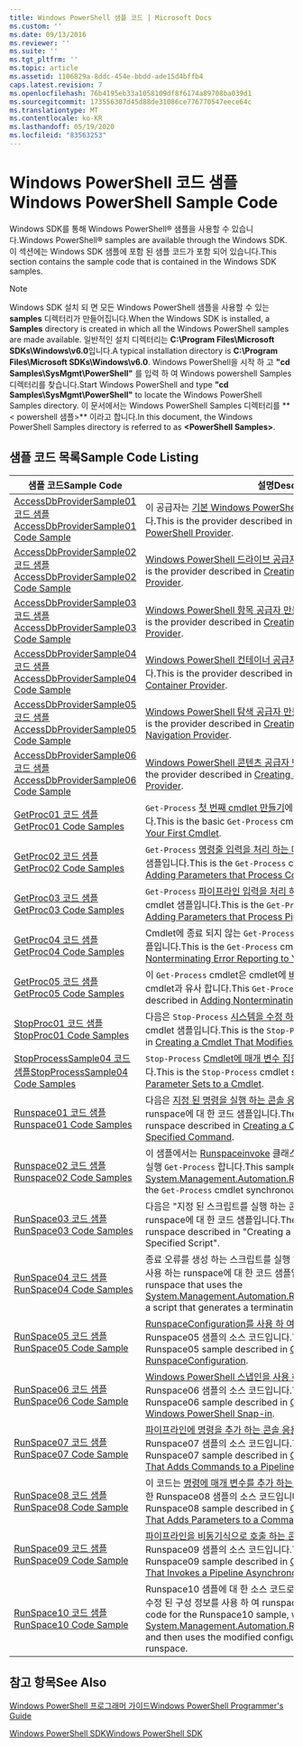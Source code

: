 ```yaml
---
title: Windows PowerShell 샘플 코드 | Microsoft Docs
ms.custom: ''
ms.date: 09/13/2016
ms.reviewer: ''
ms.suite: ''
ms.tgt_pltfrm: ''
ms.topic: article
ms.assetid: 1106829a-8ddc-454e-bbdd-ade15d4bffb4
caps.latest.revision: 7
ms.openlocfilehash: 76b4195eb33a1058109df8f6174a89708ba039d1
ms.sourcegitcommit: 173556307d45d88de31086ce776770547eece64c
ms.translationtype: MT
ms.contentlocale: ko-KR
ms.lasthandoff: 05/19/2020
ms.locfileid: "83563253"
---
```

# <a name="windows-powershell-sample-code"></a><span data-ttu-id="d7dcf-102">Windows PowerShell 코드 샘플</span><span class="sxs-lookup"><span data-stu-id="d7dcf-102">Windows PowerShell Sample Code</span></span>

<span data-ttu-id="d7dcf-103">Windows SDK를 통해 Windows PowerShell® 샘플을 사용할 수 있습니다.</span><span class="sxs-lookup"><span data-stu-id="d7dcf-103">Windows PowerShell® samples are available through the Windows SDK.</span></span> <span data-ttu-id="d7dcf-104">이 섹션에는 Windows SDK 샘플에 포함 된 샘플 코드가 포함 되어 있습니다.</span><span class="sxs-lookup"><span data-stu-id="d7dcf-104">This section contains the sample code that is contained in the Windows SDK samples.</span></span>

> [!NOTE]
> <span data-ttu-id="d7dcf-105">Windows SDK 설치 되 면 모든 Windows PowerShell 샘플을 사용할 수 있는 **samples** 디렉터리가 만들어집니다.</span><span class="sxs-lookup"><span data-stu-id="d7dcf-105">When the Windows SDK is installed, a **Samples** directory is created in which all the Windows PowerShell samples are made available.</span></span> <span data-ttu-id="d7dcf-106">일반적인 설치 디렉터리는 **C:\Program Files\Microsoft SDKs\Windows\v6.0**입니다.</span><span class="sxs-lookup"><span data-stu-id="d7dcf-106">A typical installation directory is **C:\Program Files\Microsoft SDKs\Windows\v6.0**.</span></span> <span data-ttu-id="d7dcf-107">Windows PowerShell을 시작 하 고 **"cd Samples\SysMgmt\PowerShell"** 를 입력 하 여 Windows powershell Samples 디렉터리를 찾습니다.</span><span class="sxs-lookup"><span data-stu-id="d7dcf-107">Start Windows PowerShell and type **"cd Samples\SysMgmt\PowerShell"** to locate the Windows PowerShell Samples directory.</span></span> <span data-ttu-id="d7dcf-108">이 문서에서는 Windows PowerShell Samples 디렉터리를 \*\* \< powershell 샘플>\*\* 이라고 합니다.</span><span class="sxs-lookup"><span data-stu-id="d7dcf-108">In this document, the Windows PowerShell Samples directory is referred to as **\<PowerShell Samples>**.</span></span>

## <a name="sample-code-listing"></a><span data-ttu-id="d7dcf-109">샘플 코드 목록</span><span class="sxs-lookup"><span data-stu-id="d7dcf-109">Sample Code Listing</span></span>

|                                    <span data-ttu-id="d7dcf-110">샘플 코드</span><span class="sxs-lookup"><span data-stu-id="d7dcf-110">Sample Code</span></span>                                    |                                                                                                                                           <span data-ttu-id="d7dcf-111">설명</span><span class="sxs-lookup"><span data-stu-id="d7dcf-111">Description</span></span>                                                                                                                                           |
| --------------------------------------------------------------------------------- | ----------------------------------------------------------------------------------------------------------------------------------------------------------------------------------------------------------------------------------------------------------------------------------------------- |
| [<span data-ttu-id="d7dcf-112">AccessDbProviderSample01 코드 샘플</span><span class="sxs-lookup"><span data-stu-id="d7dcf-112">AccessDbProviderSample01 Code Sample</span></span>](./accessdbprovidersample01-code-sample.md) | <span data-ttu-id="d7dcf-113">이 공급자는 [기본 Windows PowerShell 공급자 만들기](./creating-a-basic-windows-powershell-provider.md)에 설명 된 공급자입니다.</span><span class="sxs-lookup"><span data-stu-id="d7dcf-113">This is the provider described in [Creating a Basic Windows PowerShell Provider](./creating-a-basic-windows-powershell-provider.md).</span></span>                                                                                                                                                            |
| [<span data-ttu-id="d7dcf-114">AccessDbProviderSample02 코드 샘플</span><span class="sxs-lookup"><span data-stu-id="d7dcf-114">AccessDbProviderSample02 Code Sample</span></span>](./accessdbprovidersample02-code-sample.md) | <span data-ttu-id="d7dcf-115">[Windows PowerShell 드라이브 공급자 만들기](./creating-a-windows-powershell-drive-provider.md)에 설명 된 공급자입니다.</span><span class="sxs-lookup"><span data-stu-id="d7dcf-115">This is the provider described in [Creating a Windows PowerShell Drive Provider](./creating-a-windows-powershell-drive-provider.md).</span></span>                                                                                                                                                            |
| [<span data-ttu-id="d7dcf-116">AccessDbProviderSample03 코드 샘플</span><span class="sxs-lookup"><span data-stu-id="d7dcf-116">AccessDbProviderSample03 Code Sample</span></span>](./accessdbprovidersample03-code-sample.md) | <span data-ttu-id="d7dcf-117">[Windows PowerShell 항목 공급자 만들기](./creating-a-windows-powershell-item-provider.md)에서 설명 하는 공급자입니다.</span><span class="sxs-lookup"><span data-stu-id="d7dcf-117">This is the provider described in [Creating a Windows PowerShell Item Provider](./creating-a-windows-powershell-item-provider.md).</span></span>                                                                                                                                                              |
| [<span data-ttu-id="d7dcf-118">AccessDbProviderSample04 코드 샘플</span><span class="sxs-lookup"><span data-stu-id="d7dcf-118">AccessDbProviderSample04 Code Sample</span></span>](./accessdbprovidersample04-code-sample.md) | <span data-ttu-id="d7dcf-119">[Windows PowerShell 컨테이너 공급자 만들기](./creating-a-windows-powershell-container-provider.md)에서 설명 하는 공급자입니다.</span><span class="sxs-lookup"><span data-stu-id="d7dcf-119">This is the provider described in [Creating a Windows PowerShell Container Provider](./creating-a-windows-powershell-container-provider.md).</span></span>                                                                                                                                                    |
| [<span data-ttu-id="d7dcf-120">AccessDbProviderSample05 코드 샘플</span><span class="sxs-lookup"><span data-stu-id="d7dcf-120">AccessDbProviderSample05 Code Sample</span></span>](./accessdbprovidersample05-code-sample.md) | <span data-ttu-id="d7dcf-121">[Windows PowerShell 탐색 공급자 만들기](./creating-a-windows-powershell-navigation-provider.md)에서 설명 하는 공급자입니다.</span><span class="sxs-lookup"><span data-stu-id="d7dcf-121">This is the provider described in [Creating a Windows PowerShell Navigation Provider](./creating-a-windows-powershell-navigation-provider.md).</span></span>                                                                                                                                                  |
| [<span data-ttu-id="d7dcf-122">AccessDbProviderSample06 코드 샘플</span><span class="sxs-lookup"><span data-stu-id="d7dcf-122">AccessDbProviderSample06 Code Sample</span></span>](./accessdbprovidersample06-code-sample.md) | <span data-ttu-id="d7dcf-123">[Windows PowerShell 콘텐츠 공급자 만들기](./creating-a-windows-powershell-content-provider.md)에 설명 된 공급자입니다.</span><span class="sxs-lookup"><span data-stu-id="d7dcf-123">This is the provider described in [Creating a Windows PowerShell Content Provider](./creating-a-windows-powershell-content-provider.md).</span></span>                                                                                                                                                        |
| [<span data-ttu-id="d7dcf-124">GetProc01 코드 샘플</span><span class="sxs-lookup"><span data-stu-id="d7dcf-124">GetProc01 Code Samples</span></span>](./getproc01-code-samples.md)                             | <span data-ttu-id="d7dcf-125">`Get-Process` [첫 번째 cmdlet 만들기](../cmdlet/creating-a-cmdlet-without-parameters.md)에 설명 된 기본 cmdlet 샘플입니다.</span><span class="sxs-lookup"><span data-stu-id="d7dcf-125">This is the basic `Get-Process` cmdlet sample described in [Creating Your First Cmdlet](../cmdlet/creating-a-cmdlet-without-parameters.md).</span></span>                                                                                                                                                     |
| [<span data-ttu-id="d7dcf-126">GetProc02 코드 샘플</span><span class="sxs-lookup"><span data-stu-id="d7dcf-126">GetProc02 Code Samples</span></span>](./getproc02-code-samples.md)                             | <span data-ttu-id="d7dcf-127">`Get-Process` [명령줄 입력을 처리 하는 매개 변수 추가](../cmdlet/adding-parameters-that-process-command-line-input.md)에서 설명 하는 cmdlet 샘플입니다.</span><span class="sxs-lookup"><span data-stu-id="d7dcf-127">This is the `Get-Process` cmdlet sample described in [Adding Parameters that Process Command-Line Input](../cmdlet/adding-parameters-that-process-command-line-input.md).</span></span>                                                                                                                       |
| [<span data-ttu-id="d7dcf-128">GetProc03 코드 샘플</span><span class="sxs-lookup"><span data-stu-id="d7dcf-128">GetProc03 Code Samples</span></span>](./getproc03-code-samples.md)                             | <span data-ttu-id="d7dcf-129">`Get-Process` [파이프라인 입력을 처리 하는 매개 변수 추가](../cmdlet/adding-parameters-that-process-pipeline-input.md)에서 설명 하는 cmdlet 샘플입니다.</span><span class="sxs-lookup"><span data-stu-id="d7dcf-129">This is the `Get-Process` cmdlet sample described in [Adding Parameters that Process Pipeline Input](../cmdlet/adding-parameters-that-process-pipeline-input.md).</span></span>                                                                                                                               |
| [<span data-ttu-id="d7dcf-130">GetProc04 코드 샘플</span><span class="sxs-lookup"><span data-stu-id="d7dcf-130">GetProc04 Code Samples</span></span>](./getproc04-code-samples.md)                             | <span data-ttu-id="d7dcf-131">Cmdlet에 종료 되지 않는 `Get-Process` [오류 보고 추가](../cmdlet/adding-non-terminating-error-reporting-to-your-cmdlet.md)에 설명 된 cmdlet 샘플입니다.</span><span class="sxs-lookup"><span data-stu-id="d7dcf-131">This is the `Get-Process` cmdlet sample described in [Adding Nonterminating Error Reporting to Your Cmdlet](../cmdlet/adding-non-terminating-error-reporting-to-your-cmdlet.md).</span></span>                                                                                                                |
| [<span data-ttu-id="d7dcf-132">GetProc05 코드 샘플</span><span class="sxs-lookup"><span data-stu-id="d7dcf-132">GetProc05 Code Samples</span></span>](./getproc05-code-samples.md)                             | <span data-ttu-id="d7dcf-133">이 `Get-Process` cmdlet은 cmdlet에 [비 종료 오류 보고 추가](../cmdlet/adding-non-terminating-error-reporting-to-your-cmdlet.md)에 설명 된 cmdlet과 유사 합니다.</span><span class="sxs-lookup"><span data-stu-id="d7dcf-133">This `Get-Process` cmdlet is similar to the cmdlet described in [Adding Nonterminating Error Reporting to Your Cmdlet](../cmdlet/adding-non-terminating-error-reporting-to-your-cmdlet.md).</span></span>                                                                                                     |
| [<span data-ttu-id="d7dcf-134">StopProc01 코드 샘플</span><span class="sxs-lookup"><span data-stu-id="d7dcf-134">StopProc01 Code Samples</span></span>](./stopproc01-code-samples.md)                           | <span data-ttu-id="d7dcf-135">다음은 `Stop-Process` [시스템을 수정 하는 cmdlet 만들기](../cmdlet/creating-a-cmdlet-that-modifies-the-system.md)에서 설명 하는 cmdlet 샘플입니다.</span><span class="sxs-lookup"><span data-stu-id="d7dcf-135">This is the `Stop-Process` cmdlet sample described in [Creating a Cmdlet That Modifies the System](../cmdlet/creating-a-cmdlet-that-modifies-the-system.md).</span></span>                                                                                                                                    |
| [<span data-ttu-id="d7dcf-136">StopProcessSample04 코드 샘플</span><span class="sxs-lookup"><span data-stu-id="d7dcf-136">StopProcessSample04 Code Samples</span></span>](./stopprocesssample04-code-samples.md)         | <span data-ttu-id="d7dcf-137">`Stop-Process` [Cmdlet에 매개 변수 집합 추가](../cmdlet/adding-parameter-sets-to-a-cmdlet.md)에 설명 된 cmdlet 샘플입니다.</span><span class="sxs-lookup"><span data-stu-id="d7dcf-137">This is the `Stop-Process` cmdlet sample described in [Adding Parameter Sets to a Cmdlet](../cmdlet/adding-parameter-sets-to-a-cmdlet.md).</span></span>                                                                                                                                                      |
| [<span data-ttu-id="d7dcf-138">Runspace01 코드 샘플</span><span class="sxs-lookup"><span data-stu-id="d7dcf-138">Runspace01 Code Samples</span></span>](./runspace01-code-samples.md)                           | <span data-ttu-id="d7dcf-139">다음은 [지정 된 명령을 실행 하는 콘솔 응용 프로그램 만들기](/dotnet/csharp/programming-guide/inside-a-program/hello-world-your-first-program)에서 설명 하는 runspace에 대 한 코드 샘플입니다.</span><span class="sxs-lookup"><span data-stu-id="d7dcf-139">These are the code samples for the runspace described in [Creating a Console Application That Runs a Specified Command](/dotnet/csharp/programming-guide/inside-a-program/hello-world-your-first-program).</span></span>                                                                                      |
| [<span data-ttu-id="d7dcf-140">Runspace02 코드 샘플</span><span class="sxs-lookup"><span data-stu-id="d7dcf-140">Runspace02 Code Samples</span></span>](./runspace02-code-samples.md)                           | <span data-ttu-id="d7dcf-141">이 샘플에서는 [Runspaceinvoke](/dotnet/api/System.Management.Automation.RunspaceInvoke) 클래스를 사용 하 여 cmdlet을 동기적으로 실행 `Get-Process` 합니다.</span><span class="sxs-lookup"><span data-stu-id="d7dcf-141">This sample uses the [System.Management.Automation.Runspaceinvoke](/dotnet/api/System.Management.Automation.RunspaceInvoke) class to execute the `Get-Process` cmdlet synchronously.</span></span>                                                                                                            |
| [<span data-ttu-id="d7dcf-142">RunSpace03 코드 샘플</span><span class="sxs-lookup"><span data-stu-id="d7dcf-142">RunSpace03 Code Samples</span></span>](./runspace03-code-samples.md)                           | <span data-ttu-id="d7dcf-143">다음은 "지정 된 스크립트를 실행 하는 콘솔 응용 프로그램 만들기"에 설명 된 runspace에 대 한 코드 샘플입니다.</span><span class="sxs-lookup"><span data-stu-id="d7dcf-143">These are the code samples for the runspace described in "Creating a Console Application That Runs a Specified Script".</span></span>                                                                                                                                                                         |
| [<span data-ttu-id="d7dcf-144">RunSpace04 코드 샘플</span><span class="sxs-lookup"><span data-stu-id="d7dcf-144">RunSpace04 Code Samples</span></span>](./runspace04-code-samples.md)                           | <span data-ttu-id="d7dcf-145">종료 오류를 생성 하는 스크립트를 실행 하기 위해 [Runspaceinvoke](/dotnet/api/System.Management.Automation.RunspaceInvoke) 클래스를 사용 하는 runspace에 대 한 코드 샘플입니다.</span><span class="sxs-lookup"><span data-stu-id="d7dcf-145">This is a code sample for a runspace that uses the [System.Management.Automation.Runspaceinvoke](/dotnet/api/System.Management.Automation.RunspaceInvoke) class to execute a script that generates a terminating error.</span></span>                                                                         |
| [<span data-ttu-id="d7dcf-146">RunSpace05 코드 샘플</span><span class="sxs-lookup"><span data-stu-id="d7dcf-146">RunSpace05 Code Sample</span></span>](./runspace05-code-sample.md)                             | <span data-ttu-id="d7dcf-147">[RunspaceConfiguration를 사용 하 여 Runspace 구성](https://msdn.microsoft.com/42681d19-2d05-4975-befd-afb1990e79b2)에 설명 된 Runspace05 샘플의 소스 코드입니다.</span><span class="sxs-lookup"><span data-stu-id="d7dcf-147">This is the source code for the Runspace05 sample described in [Configuring a Runspace Using RunspaceConfiguration](https://msdn.microsoft.com/42681d19-2d05-4975-befd-afb1990e79b2).</span></span>                                                                                                           |
| [<span data-ttu-id="d7dcf-148">RunSpace06 코드 샘플</span><span class="sxs-lookup"><span data-stu-id="d7dcf-148">RunSpace06 Code Sample</span></span>](./runspace06-code-sample.md)                             | <span data-ttu-id="d7dcf-149">[Windows PowerShell 스냅인을 사용 하 여 Runspace 구성](https://msdn.microsoft.com/a7289ee8-9732-49ee-91c7-d533e9538b83)에 설명 된 Runspace06 샘플의 소스 코드입니다.</span><span class="sxs-lookup"><span data-stu-id="d7dcf-149">This is the source code for the Runspace06 sample described in [Configuring a Runspace Using a Windows PowerShell Snap-in](https://msdn.microsoft.com/a7289ee8-9732-49ee-91c7-d533e9538b83).</span></span>                                                                                                    |
| [<span data-ttu-id="d7dcf-150">RunSpace07 코드 샘플</span><span class="sxs-lookup"><span data-stu-id="d7dcf-150">RunSpace07 Code Sample</span></span>](./runspace07-code-sample.md)                             | <span data-ttu-id="d7dcf-151">[파이프라인에 명령을 추가 하는 콘솔 응용 프로그램 만들기](https://msdn.microsoft.com/01eb7808-e97b-4905-80be-9e2fa38c262e)에서 설명한 Runspace07 샘플의 소스 코드입니다.</span><span class="sxs-lookup"><span data-stu-id="d7dcf-151">This is the source code for the Runspace07 sample described in [Creating a Console Application That Adds Commands to a Pipeline](https://msdn.microsoft.com/01eb7808-e97b-4905-80be-9e2fa38c262e).</span></span>                                                                                              |
| [<span data-ttu-id="d7dcf-152">RunSpace08 코드 샘플</span><span class="sxs-lookup"><span data-stu-id="d7dcf-152">RunSpace08 Code Sample</span></span>](./runspace08-code-sample.md)                             | <span data-ttu-id="d7dcf-153">이 코드는 [명령에 매개 변수를 추가 하는 콘솔 응용 프로그램 만들기](https://msdn.microsoft.com/848b2b46-60f1-4a86-b448-cfc7c0cccfba)에서 설명한 Runspace08 샘플의 소스 코드입니다.</span><span class="sxs-lookup"><span data-stu-id="d7dcf-153">This is the source code for the Runspace08 sample described in [Creating a Console Application That Adds Parameters to a Command](https://msdn.microsoft.com/848b2b46-60f1-4a86-b448-cfc7c0cccfba).</span></span>                                                                                             |
| [<span data-ttu-id="d7dcf-154">RunSpace09 코드 샘플</span><span class="sxs-lookup"><span data-stu-id="d7dcf-154">RunSpace09 Code Sample</span></span>](./runspace09-code-sample.md)                             | <span data-ttu-id="d7dcf-155">[파이프라인을 비동기식으로 호출 하는 콘솔 응용 프로그램 만들기](https://msdn.microsoft.com/198c1c94-2a06-457e-93ce-c0d910618e47)에서 설명한 Runspace09 샘플의 소스 코드입니다.</span><span class="sxs-lookup"><span data-stu-id="d7dcf-155">This is the source code for the Runspace09 sample described in [Creating a Console Application That Invokes a Pipeline Asynchronously](https://msdn.microsoft.com/198c1c94-2a06-457e-93ce-c0d910618e47).</span></span>                                                                                        |
| [<span data-ttu-id="d7dcf-156">RunSpace10 코드 샘플</span><span class="sxs-lookup"><span data-stu-id="d7dcf-156">RunSpace10 Code Sample</span></span>](./runspace10-code-sample.md)                             | <span data-ttu-id="d7dcf-157">Runspace10 샘플에 대 한 소스 코드로, [runspace](/dotnet/api/System.Management.Automation.Runspaces.RunspaceConfiguration) 에 cmdlet을 추가한 다음 수정 된 구성 정보를 사용 하 여 runspace를 만듭니다.</span><span class="sxs-lookup"><span data-stu-id="d7dcf-157">This is the source code for the Runspace10 sample, which adds a cmdlet to [System.Management.Automation.Runspaces.Runspaceconfiguration](/dotnet/api/System.Management.Automation.Runspaces.RunspaceConfiguration) and then uses the modified configuration information to create the runspace.</span></span> |

## <a name="see-also"></a><span data-ttu-id="d7dcf-158">참고 항목</span><span class="sxs-lookup"><span data-stu-id="d7dcf-158">See Also</span></span>

[<span data-ttu-id="d7dcf-159">Windows PowerShell 프로그래머 가이드</span><span class="sxs-lookup"><span data-stu-id="d7dcf-159">Windows PowerShell Programmer's Guide</span></span>](./windows-powershell-programmer-s-guide.md)

[<span data-ttu-id="d7dcf-160">Windows PowerShell SDK</span><span class="sxs-lookup"><span data-stu-id="d7dcf-160">Windows PowerShell SDK</span></span>](../windows-powershell-reference.md)
